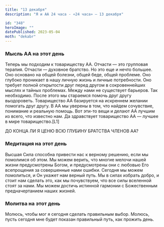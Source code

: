 ```yaml
---
title: "13 декабря"
description: "Я и АА 24 часа - «24 часа» — 13 декабря"

id: "348"
heroImage: ""
datePublished: 2023-05-04
moth: "dekabr"
---
```


### Мысль АА на этот день

Теперь мы подходим к товариществу АА. Отчасти — это групповая терапия. Отчасти
— духовное братство. Но это еще и нечто большее. Оно основано на общей
болезни, общей беде, общей проблеме. Оно глубоко проникает в нашу личную жизнь
и личные потребности. Оно требует полной открытости друг перед другом в
сокровеннейших мыслях и тайных проблемах. Между нами не существует барьеров.
Так необходимо. После этого мы стараемся помочь друг другу выздороветь.
Товарищество АА базируется на искреннем желании помогать друг другу. В АА мы
уверены в том, что найдем сочувствие, понимание и реальную помощь. Вот эти-то
вещи и делают АА лучшим из всего, что известно нам. Да здравствует
товарищество АА — лучшее в мире товарищество.[L1]

ДО КОНЦА ЛИ Я ЦЕНЮ ВСЮ ГЛУБИНУ БРАТСТВА ЧЛЕНОВ АА?

### Медитация на этот день

Высшая Сила способна привести нас к верному решению, если мы помолимся об
этом. Мы можем верить, что многие мелочи нашей жизни предусмотрены Богом, и
предусмотрены они с любовью Его всепрощения за совершенные нами ошибки.
Сегодня мы можем помолиться, и Он укажет нам верный путь. Мы в силах избрать
добро, и стоит нам сделать это, как мы почувствуем, что все силы вселенной
стоят за нами. Мы можем достичь истинной гармонии с Божественным
предначертанием наших жизней.

### Молитва на этот день

Молюсь, чтобы мог я сегодня сделать правильным выбор. Молюсь, пусть сегодня
мне будет показан правильный путь, как прожить день.
